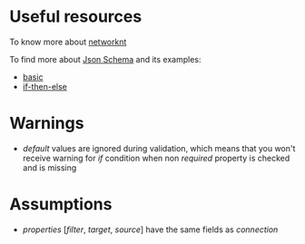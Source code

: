 # Useful resources

To know more about [networknt](https://github.com/networknt/json-schema-validator)

To find more about [Json Schema](https://json-schema.org/specification) and its examples:
* [basic](https://json-schema.org/learn/getting-started-step-by-step)
* [if-then-else](https://json-schema.org/understanding-json-schema/reference/conditionals#ifthenelse)

# Warnings

* *default* values are ignored during validation, which means that you won't receive warning for *if* 
condition when non *required* property is checked and is missing

# Assumptions
* *properties* [*filter*, *target*, *source*] have the same fields as *connection*

